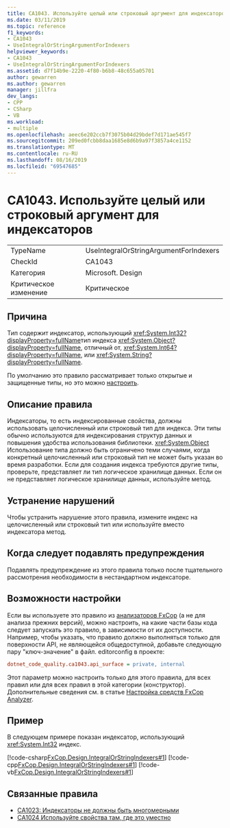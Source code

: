 ```yaml
---
title: CA1043. Используйте целый или строковый аргумент для индексаторов
ms.date: 03/11/2019
ms.topic: reference
f1_keywords:
- CA1043
- UseIntegralOrStringArgumentForIndexers
helpviewer_keywords:
- CA1043
- UseIntegralOrStringArgumentForIndexers
ms.assetid: d7f14b9e-2220-4f80-b6b8-48c655a05701
author: gewarren
ms.author: gewarren
manager: jillfra
dev_langs:
- CPP
- CSharp
- VB
ms.workload:
- multiple
ms.openlocfilehash: aeec6e202ccb7f3075b04d29bdef7d171ae545f7
ms.sourcegitcommit: 209ed0fcbb8daa1685e8d6b9a97f3857a4ce1152
ms.translationtype: MT
ms.contentlocale: ru-RU
ms.lasthandoff: 08/16/2019
ms.locfileid: "69547685"
---
```

# <a name="ca1043-use-integral-or-string-argument-for-indexers"></a>CA1043. Используйте целый или строковый аргумент для индексаторов

|||
|-|-|
|TypeName|UseIntegralOrStringArgumentForIndexers|
|CheckId|CA1043|
|Категория|Microsoft. Design|
|Критическое изменение|Критическое|

## <a name="cause"></a>Причина

Тип содержит индексатор, использующий <xref:System.Int32?displayProperty=fullName>тип индекса <xref:System.Object?displayProperty=fullName>, отличный от, <xref:System.Int64?displayProperty=fullName>, или <xref:System.String?displayProperty=fullName>.

По умолчанию это правило рассматривает только открытые и защищенные типы, но это можно [настроить](#configurability).

## <a name="rule-description"></a>Описание правила

Индексаторы, то есть индексированные свойства, должны использовать целочисленный или строковый тип для индекса. Эти типы обычно используются для индексирования структур данных и повышения удобства использования библиотеки. <xref:System.Object> Использование типа должно быть ограничено теми случаями, когда конкретный целочисленный или строковый тип не может быть указан во время разработки. Если для создания индекса требуются другие типы, проверьте, представляет ли тип логическое хранилище данных. Если он не представляет логическое хранилище данных, используйте метод.

## <a name="how-to-fix-violations"></a>Устранение нарушений

Чтобы устранить нарушение этого правила, измените индекс на целочисленный или строковый тип или используйте вместо индексатора метод.

## <a name="when-to-suppress-warnings"></a>Когда следует подавлять предупреждения

Подавлять предупреждение из этого правила только после тщательного рассмотрения необходимости в нестандартном индексаторе.

## <a name="configurability"></a>Возможности настройки

Если вы используете это правило из [анализаторов FxCop](install-fxcop-analyzers.md) (а не для анализа прежних версий), можно настроить, на какие части базы кода следует запускать это правило, в зависимости от их доступности. Например, чтобы указать, что правило должно выполняться только для поверхности API, не являющейся общедоступной, добавьте следующую пару "ключ-значение" в файл. editorconfig в проекте:

```ini
dotnet_code_quality.ca1043.api_surface = private, internal
```

Этот параметр можно настроить только для этого правила, для всех правил или для всех правил в этой категории (конструктор). Дополнительные сведения см. в статье [Настройка средств FxCop Analyzer](configure-fxcop-analyzers.md).

## <a name="example"></a>Пример

В следующем примере показан индексатор, использующий <xref:System.Int32> индекс.

[!code-csharp[FxCop.Design.IntegralOrStringIndexers#1](../code-quality/codesnippet/CSharp/ca1043-use-integral-or-string-argument-for-indexers_1.cs)]
[!code-cpp[FxCop.Design.IntegralOrStringIndexers#1](../code-quality/codesnippet/CPP/ca1043-use-integral-or-string-argument-for-indexers_1.cpp)]
[!code-vb[FxCop.Design.IntegralOrStringIndexers#1](../code-quality/codesnippet/VisualBasic/ca1043-use-integral-or-string-argument-for-indexers_1.vb)]

## <a name="related-rules"></a>Связанные правила

- [CA1023: Индексаторы не должны быть многомерными](../code-quality/ca1023-indexers-should-not-be-multidimensional.md)
- [CA1024 Используйте свойства там, где это уместно](../code-quality/ca1024-use-properties-where-appropriate.md)